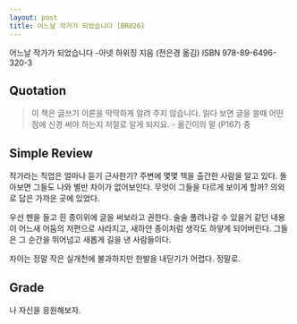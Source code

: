 ```yaml
---
layout: post
title: 어느날 작가가 되었습니다 [BR026]
---
```


어느날 작가가 되었습니다
-아넷 하위징 지음 (전은경 옮김)
ISBN 978-89-6496-320-3

## Quotation <i class="fa fa-quote-left" aria-hidden="true"></i>

>이 책은 글쓰기 이론을 딱딱하게 알려 주지 않습니다. 읽다 보면 글을 쓸때 어떤 점에 신경 써야 하는지 저절로 알게 되지요. - 옮긴이의 말 (P167) 중 

## Simple Review <i class="fa fa-comment" aria-hidden="true"></i>

<span class="drop">작</span>가라는 직업은 얼마나 듣기 근사한가? 주변에 몇몇 책을 출간한 사람을 알고 있다. 돌아보면 그들도 나와 별반 차이가 없어보인다. 무엇이 그들을 다르게 보이게 할까? 의외로 답은 가까운 곳에 있었다.

우선 펜을 들고 흰 종이위에 글을 써보라고 권한다. 술술 풀려나갈 수 있을거 같던 내용이 어느새 어둠의 저편으로 사라지고, 새하얀 종이처럼 생각도 하얗게 되어버린다. 그들은 그 순간을 뛰어넘고 새롭게 길을 낸 사람들이다.

<span class="em">차이는 정말 작은 실개천에 불과하지만 한발을 내딛기가 어렵다. 정말로.</span>

## Grade <i class="fa fa-paragraph" aria-hidden="true"></i>

<i class="fa fa-star" aria-hidden="true"></i>
<i class="fa fa-star" aria-hidden="true"></i>
<i class="fa fa-star" aria-hidden="true"></i>
<i class="fa fa-star" aria-hidden="true"></i>
<!-- <i class="fa fa-star-o" aria-hidden="true"></i> -->
<!-- <i class="fa fa-star-half-o" aria-hidden="true"></i> -->
<!-- <i class="fa fa-star-o" aria-hidden="true"></i> -->
<!-- <i class="fa fa-star-o" aria-hidden="true"></i> -->
<i class="fa fa-star-o" aria-hidden="true"></i>

나 자신을 응원해보자.